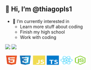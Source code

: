 ## 👋 Hi, I’m @thiagopls1
- 👀 I’m currently interested in
  - Learn more stuff about coding
  - Finish my high school
  - Work with coding

<div>
  <img height="180em" src="https://github-readme-stats.vercel.app/api?username=thiagopls1&show_icons=true&theme=dracula&include_all_commits=true&count_private=true"/>
  <img height="180em" src="https://github-readme-stats.vercel.app/api/top-langs/?username=thiagopls1&langs_count=4&theme=dracula&layout=compact"/>
</div>
<div style:"display: inline_block"><br>
  <img align="center" alt="Thiago-HTML" height="30" width="40" src="https://raw.githubusercontent.com/devicons/devicon/master/icons/html5/html5-original.svg">
  <img align="center" alt="Thiago-CSS" height="30" width="40" src="https://raw.githubusercontent.com/devicons/devicon/master/icons/css3/css3-original.svg">
  <img align="center" alt="Thiago-Js" height="30" width="40" src="https://raw.githubusercontent.com/devicons/devicon/master/icons/javascript/javascript-plain.svg">
  <img align="center" alt="Thiago-Ts" height="30" width="40" src="https://raw.githubusercontent.com/devicons/devicon/master/icons/typescript/typescript-plain.svg">
  <img align="center" alt="Thiago-React" height="30" width="40" src="https://raw.githubusercontent.com/devicons/devicon/master/icons/react/react-original.svg">
  <img align="center" alt="Thiago-React" height="30" width="40" src="https://raw.githubusercontent.com/devicons/devicon/master/icons/nodejs/nodejs-original.svg">
</div>



<!---
thiagopls1/thiagopls1 is a ✨ special ✨ repository because its `README.md` (this file) appears on your GitHub profile.
You can click the Preview link to take a look at your changes.
--->
